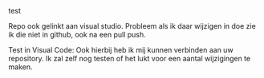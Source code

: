 test

Repo ook gelinkt aan visual studio.
Probleem als ik daar wijzigen in doe zie ik die niet in github, ook na een pull push.

Test in Visual Code:
Ook hierbij heb ik mij kunnen verbinden aan uw repository. Ik zal zelf nog testen of het lukt voor een aantal wijzigingen te maken.
